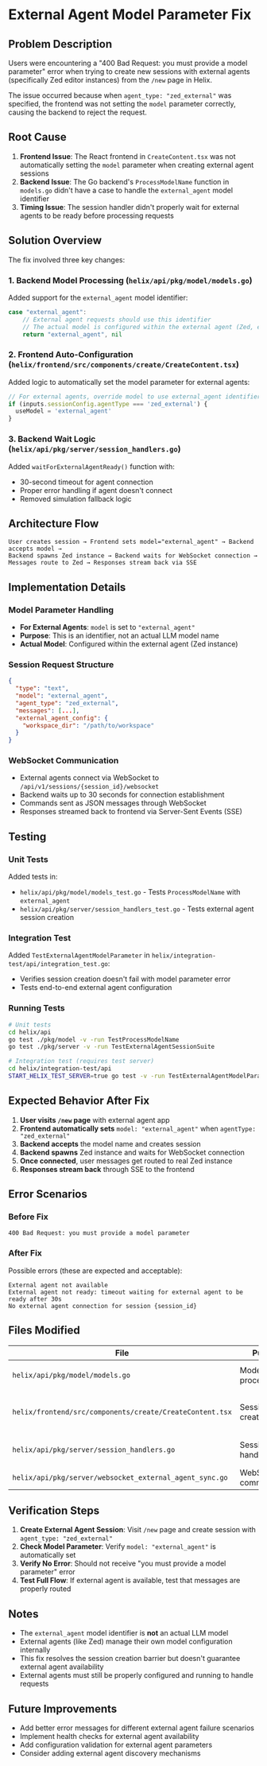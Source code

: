 # External Agent Model Parameter Fix

## Problem Description

Users were encountering a "400 Bad Request: you must provide a model parameter" error when trying to create new sessions with external agents (specifically Zed editor instances) from the `/new` page in Helix.

The issue occurred because when `agent_type: "zed_external"` was specified, the frontend was not setting the `model` parameter correctly, causing the backend to reject the request.

## Root Cause

1. **Frontend Issue**: The React frontend in `CreateContent.tsx` was not automatically setting the `model` parameter when creating external agent sessions
2. **Backend Issue**: The Go backend's `ProcessModelName` function in `models.go` didn't have a case to handle the `external_agent` model identifier
3. **Timing Issue**: The session handler didn't properly wait for external agents to be ready before processing requests

## Solution Overview

The fix involved three key changes:

### 1. Backend Model Processing (`helix/api/pkg/model/models.go`)

Added support for the `external_agent` model identifier:

```go
case "external_agent":
    // External agent requests should use this identifier
    // The actual model is configured within the external agent (Zed, etc.)
    return "external_agent", nil
```

### 2. Frontend Auto-Configuration (`helix/frontend/src/components/create/CreateContent.tsx`)

Added logic to automatically set the model parameter for external agents:

```typescript
// For external agents, override model to use external_agent identifier
if (inputs.sessionConfig.agentType === 'zed_external') {
  useModel = 'external_agent'
}
```

### 3. Backend Wait Logic (`helix/api/pkg/server/session_handlers.go`)

Added `waitForExternalAgentReady()` function with:
- 30-second timeout for agent connection
- Proper error handling if agent doesn't connect
- Removed simulation fallback logic

## Architecture Flow

```
User creates session → Frontend sets model="external_agent" → Backend accepts model → 
Backend spawns Zed instance → Backend waits for WebSocket connection → 
Messages route to Zed → Responses stream back via SSE
```

## Implementation Details

### Model Parameter Handling
- **For External Agents**: `model` is set to `"external_agent"`
- **Purpose**: This is an identifier, not an actual LLM model name
- **Actual Model**: Configured within the external agent (Zed instance)

### Session Request Structure
```json
{
  "type": "text",
  "model": "external_agent",
  "agent_type": "zed_external",
  "messages": [...],
  "external_agent_config": {
    "workspace_dir": "/path/to/workspace"
  }
}
```

### WebSocket Communication
- External agents connect via WebSocket to `/api/v1/sessions/{session_id}/websocket`
- Backend waits up to 30 seconds for connection establishment
- Commands sent as JSON messages through WebSocket
- Responses streamed back to frontend via Server-Sent Events (SSE)

## Testing

### Unit Tests
Added tests in:
- `helix/api/pkg/model/models_test.go` - Tests `ProcessModelName` with `external_agent`
- `helix/api/pkg/server/session_handlers_test.go` - Tests external agent session creation

### Integration Test
Added `TestExternalAgentModelParameter` in `helix/integration-test/api/integration_test.go`:
- Verifies session creation doesn't fail with model parameter error
- Tests end-to-end external agent configuration

### Running Tests
```bash
# Unit tests
cd helix/api
go test ./pkg/model -v -run TestProcessModelName
go test ./pkg/server -v -run TestExternalAgentSessionSuite

# Integration test (requires test server)
cd helix/integration-test/api
START_HELIX_TEST_SERVER=true go test -v -run TestExternalAgentModelParameter
```

## Expected Behavior After Fix

1. **User visits `/new` page** with external agent app
2. **Frontend automatically sets** `model: "external_agent"` when `agentType: "zed_external"`
3. **Backend accepts** the model name and creates session
4. **Backend spawns** Zed instance and waits for WebSocket connection
5. **Once connected**, user messages get routed to real Zed instance
6. **Responses stream back** through SSE to the frontend

## Error Scenarios

### Before Fix
```
400 Bad Request: you must provide a model parameter
```

### After Fix
Possible errors (these are expected and acceptable):
```
External agent not available
External agent not ready: timeout waiting for external agent to be ready after 30s
No external agent connection for session {session_id}
```

## Files Modified

| File | Purpose | Changes |
|------|---------|---------|
| `helix/api/pkg/model/models.go` | Model processing | Added `external_agent` case |
| `helix/frontend/src/components/create/CreateContent.tsx` | Session creation | Auto-set model for external agents |
| `helix/api/pkg/server/session_handlers.go` | Session handling | Added wait logic, removed simulation |
| `helix/api/pkg/server/websocket_external_agent_sync.go` | WebSocket communication | Fixed linting issue |

## Verification Steps

1. **Create External Agent Session**: Visit `/new` page and create session with `agent_type: "zed_external"`
2. **Check Model Parameter**: Verify `model: "external_agent"` is automatically set
3. **Verify No Error**: Should not receive "you must provide a model parameter" error
4. **Test Full Flow**: If external agent is available, test that messages are properly routed

## Notes

- The `external_agent` model identifier is **not** an actual LLM model
- External agents (like Zed) manage their own model configuration internally
- This fix resolves the session creation barrier but doesn't guarantee external agent availability
- External agents must still be properly configured and running to handle requests

## Future Improvements

- Add better error messages for different external agent failure scenarios
- Implement health checks for external agent availability
- Add configuration validation for external agent parameters
- Consider adding external agent discovery mechanisms